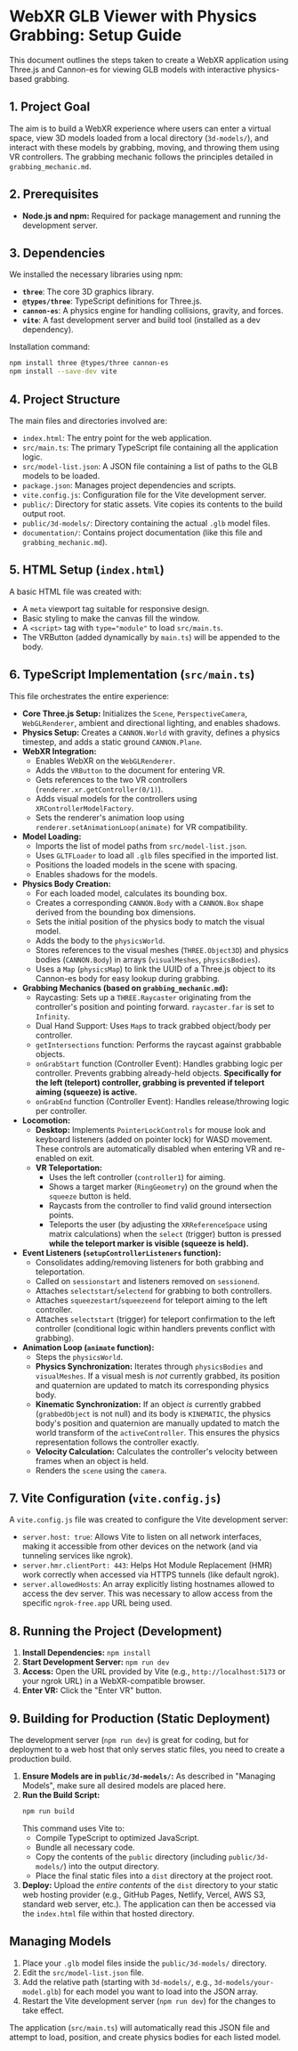 # WebXR GLB Viewer with Physics Grabbing: Setup Guide

This document outlines the steps taken to create a WebXR application using Three.js and Cannon-es for viewing GLB models with interactive physics-based grabbing.

## 1. Project Goal

The aim is to build a WebXR experience where users can enter a virtual space, view 3D models loaded from a local directory (`3d-models/`), and interact with these models by grabbing, moving, and throwing them using VR controllers. The grabbing mechanic follows the principles detailed in `grabbing_mechanic.md`.

## 2. Prerequisites

*   **Node.js and npm:** Required for package management and running the development server.

## 3. Dependencies

We installed the necessary libraries using npm:

*   **`three`**: The core 3D graphics library.
*   **`@types/three`**: TypeScript definitions for Three.js.
*   **`cannon-es`**: A physics engine for handling collisions, gravity, and forces.
*   **`vite`**: A fast development server and build tool (installed as a dev dependency).

Installation command:

```bash
npm install three @types/three cannon-es
npm install --save-dev vite
```

## 4. Project Structure

The main files and directories involved are:

*   `index.html`: The entry point for the web application.
*   `src/main.ts`: The primary TypeScript file containing all the application logic.
*   `src/model-list.json`: A JSON file containing a list of paths to the GLB models to be loaded.
*   `package.json`: Manages project dependencies and scripts.
*   `vite.config.js`: Configuration file for the Vite development server.
*   `public/`: Directory for static assets. Vite copies its contents to the build output root.
*   `public/3d-models/`: Directory containing the actual `.glb` model files.
*   `documentation/`: Contains project documentation (like this file and `grabbing_mechanic.md`).

## 5. HTML Setup (`index.html`)

A basic HTML file was created with:

*   A `meta` viewport tag suitable for responsive design.
*   Basic styling to make the canvas fill the window.
*   A `<script>` tag with `type="module"` to load `src/main.ts`.
*   The VRButton (added dynamically by `main.ts`) will be appended to the body.

## 6. TypeScript Implementation (`src/main.ts`)

This file orchestrates the entire experience:

*   **Core Three.js Setup:** Initializes the `Scene`, `PerspectiveCamera`, `WebGLRenderer`, ambient and directional lighting, and enables shadows.
*   **Physics Setup:** Creates a `CANNON.World` with gravity, defines a physics timestep, and adds a static ground `CANNON.Plane`.
*   **WebXR Integration:**
    *   Enables WebXR on the `WebGLRenderer`.
    *   Adds the `VRButton` to the document for entering VR.
    *   Gets references to the two VR controllers (`renderer.xr.getController(0/1)`).
    *   Adds visual models for the controllers using `XRControllerModelFactory`.
    *   Sets the renderer's animation loop using `renderer.setAnimationLoop(animate)` for VR compatibility.
*   **Model Loading:**
    *   Imports the list of model paths from `src/model-list.json`.
    *   Uses `GLTFLoader` to load all `.glb` files specified in the imported list.
    *   Positions the loaded models in the scene with spacing.
    *   Enables shadows for the models.
*   **Physics Body Creation:**
    *   For each loaded model, calculates its bounding box.
    *   Creates a corresponding `CANNON.Body` with a `CANNON.Box` shape derived from the bounding box dimensions.
    *   Sets the initial position of the physics body to match the visual model.
    *   Adds the body to the `physicsWorld`.
    *   Stores references to the visual meshes (`THREE.Object3D`) and physics bodies (`CANNON.Body`) in arrays (`visualMeshes`, `physicsBodies`).
    *   Uses a `Map` (`physicsMap`) to link the UUID of a Three.js object to its Cannon-es body for easy lookup during grabbing.
*   **Grabbing Mechanics (based on `grabbing_mechanic.md`):**
    *   Raycasting: Sets up a `THREE.Raycaster` originating from the controller's position and pointing forward. `raycaster.far` is set to `Infinity`.
    *   Dual Hand Support: Uses `Map`s to track grabbed object/body per controller.
    *   `getIntersections` function: Performs the raycast against grabbable objects.
    *   `onGrabStart` function (Controller Event): Handles grabbing logic per controller. Prevents grabbing already-held objects. **Specifically for the left (teleport) controller, grabbing is prevented if teleport aiming (squeeze) is active.**
    *   `onGrabEnd` function (Controller Event): Handles release/throwing logic per controller.
*   **Locomotion:**
    *   **Desktop:** Implements `PointerLockControls` for mouse look and keyboard listeners (added on pointer lock) for WASD movement. These controls are automatically disabled when entering VR and re-enabled on exit.
    *   **VR Teleportation:**
        *   Uses the left controller (`controller1`) for aiming.
        *   Shows a target marker (`RingGeometry`) on the ground when the `squeeze` button is held.
        *   Raycasts from the controller to find valid ground intersection points.
        *   Teleports the user (by adjusting the `XRReferenceSpace` using matrix calculations) when the `select` (trigger) button is pressed **while the teleport marker is visible (squeeze is held).**
*   **Event Listeners (`setupControllerListeners` function):**
    *   Consolidates adding/removing listeners for both grabbing and teleportation.
    *   Called on `sessionstart` and listeners removed on `sessionend`.
    *   Attaches `selectstart`/`selectend` for grabbing to both controllers.
    *   Attaches `squeezestart`/`squeezeend` for teleport aiming to the left controller.
    *   Attaches `selectstart` (trigger) for teleport confirmation to the left controller (conditional logic within handlers prevents conflict with grabbing).
*   **Animation Loop (`animate` function):**
    *   Steps the `physicsWorld`.
    *   **Physics Synchronization:** Iterates through `physicsBodies` and `visualMeshes`. If a visual mesh is *not* currently grabbed, its position and quaternion are updated to match its corresponding physics body.
    *   **Kinematic Synchronization:** If an object *is* currently grabbed (`grabbedObject` is not null) and its body is `KINEMATIC`, the physics body's position and quaternion are manually updated to match the world transform of the `activeController`. This ensures the physics representation follows the controller exactly.
    *   **Velocity Calculation:** Calculates the controller's velocity between frames when an object is held.
    *   Renders the `scene` using the `camera`.

## 7. Vite Configuration (`vite.config.js`)

A `vite.config.js` file was created to configure the Vite development server:

*   `server.host: true`: Allows Vite to listen on all network interfaces, making it accessible from other devices on the network (and via tunneling services like ngrok).
*   `server.hmr.clientPort: 443`: Helps Hot Module Replacement (HMR) work correctly when accessed via HTTPS tunnels (like default ngrok).
*   `server.allowedHosts`: An array explicitly listing hostnames allowed to access the dev server. This was necessary to allow access from the specific `ngrok-free.app` URL being used.

## 8. Running the Project (Development)

1.  **Install Dependencies:** `npm install`
2.  **Start Development Server:** `npm run dev`
3.  **Access:** Open the URL provided by Vite (e.g., `http://localhost:5173` or your ngrok URL) in a WebXR-compatible browser.
4.  **Enter VR:** Click the "Enter VR" button.

## 9. Building for Production (Static Deployment)

The development server (`npm run dev`) is great for coding, but for deployment to a web host that only serves static files, you need to create a production build.

1.  **Ensure Models are in `public/3d-models/`:** As described in "Managing Models", make sure all desired models are placed here.
2.  **Run the Build Script:**
    ```bash
    npm run build
    ```
    This command uses Vite to:
    *   Compile TypeScript to optimized JavaScript.
    *   Bundle all necessary code.
    *   Copy the contents of the `public` directory (including `public/3d-models/`) into the output directory.
    *   Place the final static files into a `dist` directory at the project root.
3.  **Deploy:** Upload the *entire contents* of the `dist` directory to your static web hosting provider (e.g., GitHub Pages, Netlify, Vercel, AWS S3, standard web server, etc.). The application can then be accessed via the `index.html` file within that hosted directory.

## Managing Models

1.  Place your `.glb` model files inside the `public/3d-models/` directory.
2.  Edit the `src/model-list.json` file.
3.  Add the relative path (starting with `3d-models/`, e.g., `3d-models/your-model.glb`) for each model you want to load into the JSON array.
4.  Restart the Vite development server (`npm run dev`) for the changes to take effect.

The application (`src/main.ts`) will automatically read this JSON file and attempt to load, position, and create physics bodies for each listed model. 
